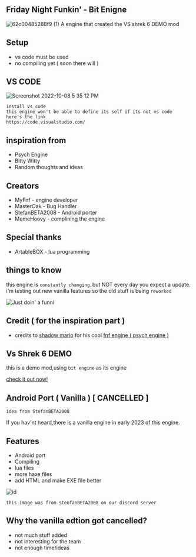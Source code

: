 ## Friday Night Funkin' - Bit Enigne
![62c00485288f9 (1)](https://user-images.githubusercontent.com/113801267/193470011-c05c71c9-9149-4450-a750-ec43469aa027.png)
A engine that created the VS shrek 6 DEMO mod

## Setup
* vs code must be used
* no compiling yet ( soon there will )

## VS CODE
![Screenshot 2022-10-08 5 35 12 PM](https://user-images.githubusercontent.com/113801267/194728548-700c6c15-da69-4e24-beb7-8c2ba4463ef1.png)

```
install vs code
this engine won't be able to define its self if its not vs code
here's the link
https://code.visualstudio.com/
```

## inspiration from

* Psych Engine
* Bitty Witty
* Random thoughts and ideas

## Creators

* MyFnf - engine developer
* MasterOak - Bug Handler
* StefanBETA2008 - Android porter
* MemeHoovy - complining the engine
## Special thanks

* ArtableBOX - lua programming

## things to know

this engine is `constantly changing,`but NOT every day you expect a update.
i'm testing out new vanilla features so the old stuff is being `reworked`

![Just doin' a funni](https://user-images.githubusercontent.com/113801267/193468549-b300f493-0f3e-4d01-a92e-364061ac5738.png)
## Credit ( for the inspiration part )

* credits to [shadow mario](https://github.com/ShadowMario) for his cool [fnf engine ( psych engine )](https://github.com/ShadowMario/FNF-PsychEngine)

## Vs Shrek 6 DEMO

this is a demo mod,using `bit engine` as its engine

[check it out now!](https://github.com/LilDrippyMyFnf/Vs-Shrek-6-DEMO)

## Android Port ( Vanilla ) [ CANCELLED ]
`idea from StefanBETA2008`

If you hav'nt heard,there is a vanilla engine in early 2023 of this engine.

## Features

* Android port
* Compiling
* lua files
* more haxe files
* add HTML and make EXE file better

![id](https://user-images.githubusercontent.com/113801267/193656942-aad25ccf-43d5-4d64-8928-4e7669e1a8ff.png)

`this image was from stenfanBETA2008 on our discord server`

## Why the vanilla edtion got cancelled?

* not much stuff added
* not interesting for the team
* not enough time/ideas
